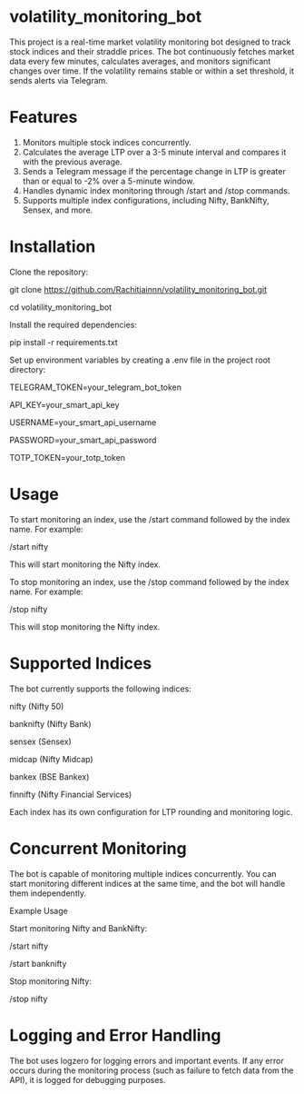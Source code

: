 # volatility_monitoring_bot
This project is a real-time market volatility monitoring bot designed to track stock indices and their straddle prices. The bot continuously fetches market data every few minutes, calculates averages, and monitors significant changes over time. If the volatility remains stable or within a set threshold, it sends alerts via Telegram.

# Features

1) Monitors multiple stock indices concurrently.
2) Calculates the average LTP over a 3-5 minute interval and compares it with the previous average.
3) Sends a Telegram message if the percentage change in LTP is greater than or equal to -2% over a 5-minute window.
4) Handles dynamic index monitoring through /start and /stop commands.
5) Supports multiple index configurations, including Nifty, BankNifty, Sensex, and more.

# Installation

Clone the repository:

git clone https://github.com/Rachitjainnn/volatility_monitoring_bot.git

cd volatility_monitoring_bot

Install the required dependencies:

pip install -r requirements.txt

Set up environment variables by creating a .env file in the project root directory:

TELEGRAM_TOKEN=your_telegram_bot_token

API_KEY=your_smart_api_key

USERNAME=your_smart_api_username

PASSWORD=your_smart_api_password

TOTP_TOKEN=your_totp_token

# Usage

To start monitoring an index, use the /start command followed by the index name. For example:

/start nifty

This will start monitoring the Nifty index.

To stop monitoring an index, use the /stop command followed by the index name. For example:

/stop nifty

This will stop monitoring the Nifty index.

# Supported Indices

The bot currently supports the following indices:

nifty (Nifty 50)

banknifty (Nifty Bank)

sensex (Sensex)

midcap (Nifty Midcap)

bankex (BSE Bankex)

finnifty (Nifty Financial Services)

Each index has its own configuration for LTP rounding and monitoring logic.

# Concurrent Monitoring

The bot is capable of monitoring multiple indices concurrently. You can start monitoring different indices at the same time, and the bot will handle them independently.

Example Usage

Start monitoring Nifty and BankNifty:

/start nifty

/start banknifty

Stop monitoring Nifty:

/stop nifty

# Logging and Error Handling

The bot uses logzero for logging errors and important events. If any error occurs during the monitoring process (such as failure to fetch data from the API), it is logged for debugging purposes.

